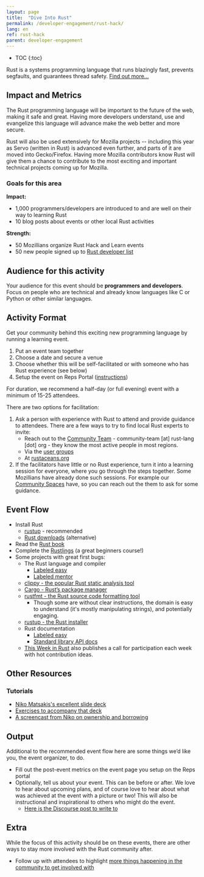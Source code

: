 ```yaml
---
layout: page
title:  "Dive Into Rust"
permalink: /developer-engagement/rust-hack/
lang: en
ref: rust-hack
parent: developer-engagement
---
```


* TOC
{:toc}

Rust is a systems programming language that runs blazingly fast, prevents segfaults, and guarantees thread safety. [Find out more...](https://www.rust-lang.org)

## Impact and Metrics

The Rust programming language will be important to the future of the web, making it safe and great. Having more developers understand, use and evangelize this language will advance make the web better and more secure.

Rust will also be used extensively for Mozilla projects -- including this year as Servo (written in Rust) is advanced even further, and parts of it are moved into Gecko/Firefox. Having more Mozilla contributors know Rust will give them a chance to contribute to the most exciting and important technical projects coming up for Mozilla.

### Goals for this area

__Impact:__

* 1,000 programmers/developers are introduced to and are well on their way to learning Rust
* 10 blog posts about events or other local Rust activities

__Strength:__

* 50 Mozillians organize Rust Hack and Learn events
* 50 new people signed up to [Rust developer list](https://users.rust-lang.org)

## Audience for this activity

Your audience for this event should be **programmers and developers**. Focus on people who are technical and already know languages like C or Python or other similar languages.

## Activity Format

Get your community behind this exciting new programming language by running a learning event.

1. Put an event team together
2. Choose a date and secure a venue
3. Choose whether this will be self-facilitated or with someone who has Rust experience (see below)
4. Setup the event on Reps Portal ([instructions](https://wiki.mozilla.org/ReMo/SOPs/Event_hosting))

For duration, we recommend a half-day (or full evening) event with a minimum of 15-25 attendees.

There are two options for facilitation:

1. Ask a person with experience with Rust to attend and provide guidance to attendees. There are a few ways to try to find local Rust experts to invite:
    * Reach out to the [Community Team](https://www.rust-lang.org/en-US/team.html#Community-team) - community-team [at] rust-lang [dot] org - they know the most active people in most regions.
    * Via the [user groups](https://www.rust-lang.org/en-US/user-groups.html)
    * At [rustaceans.org](http://www.rustaceans.org/)
2. If the facilitators have little or no Rust experience, turn it into a learning session for everyone, where you go through the steps together. Some Mozillians have already done such sessions. For example our [Community Spaces](https://wiki.mozilla.org/Participation/Community_Spaces) have, so you can reach out the them to ask for some guidance.

## Event Flow

* Install Rust
    * [rustup](https://www.rustup.rs) - recommended
    * [Rust downloads](https://www.rust-lang.org/downloads.html) (alternative)
* Read the [Rust book](https://doc.rust-lang.org/stable/book/)
* Complete the [Rustlings](https://github.com/carols10cents/rustlings) (a great beginners course!)
* Some projects with great first bugs:
    * The Rust language and compiler
        * [Labeled easy](https://github.com/rust-lang/rust/issues?q=is%3Aopen+is%3Aissue+label%3AE-easy)
        * [Labeled mentor](https://github.com/rust-lang/rust/issues?q=is%3Aopen+is%3Aissue+label%3AE-mentor)
    * [clippy - the popular Rust static analysis tool](https://github.com/Manishearth/rust-clippy)
    * [Cargo - Rust’s package manager](https://github.com/rust-lang/cargo/issues?q=is%3Aopen+is%3Aissue+label%3AE-easy)
    * [rustfmt - the Rust source code formatting tool](https://github.com/rust-lang-nursery/rustfmt/issues)
        * Though some are without clear instructions, the domain is easy to understand (it's mostly manipulating strings), and potentially engaging.
    * [rustup - the Rust installer](https://github.com/rust-lang-nursery/rustup.rs/issues?q=is%3Aopen+is%3Aissue+label%3A%22help+wanted%22)
    * Rust documentation
        * [Labeled easy](https://github.com/rust-lang/rust/issues?q=is%3Aopen+is%3Aissue+label%3AA-docs+label%3AE-easy)
        * [Standard library API docs](https://github.com/rust-lang/rust/issues/29329)
    * [This Week in Rust](https://this-week-in-rust.org/) also publishes a call for participation each week with hot contribution ideas.

## Other Resources

### Tutorials

* [Niko Matsakis's excellent slide deck](https://github.com/nikomatsakis/rust-tutorials-keynote)
* [Exercises to accompany that deck](https://github.com/nikomatsakis/rust-tutorializer)
* [A screencast from Niko on ownership and borrowing](https://www.youtube.com/watch?v=TCUBSbJENO4)

## Output
Additional to the recommended event flow here are some things we’d like you, the event organizer, to do.

* Fill out the post-event metrics on the event page you setup on the Reps portal
* Optionally, tell us about your event. This can be before or after. We love to hear about upcoming plans, and of course love to hear about what was achieved at the event with a picture or two! This will also be instructional and inspirational to others who might do the event.
    * [Here is the Discourse post to write to](https://discourse.mozilla-community.org/t/activate-mozilla-dive-into-rust/10073/1)

## Extra
While the focus of this activity should be on these events, there are other ways to stay more involved with the Rust community after.

* Follow up with attendees to highlight [more things happening in the community to get involved with](https://www.rust-lang.org/en-US/community.html)
